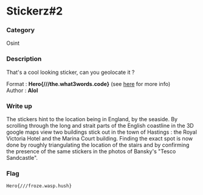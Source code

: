 # Stickerz#2

### Category

Osint

### Description

That's a cool looking sticker, can you geolocate it ?

Format : **Hero{///the.what3words.code}** (see [here](https://what3words.com/) for more info)<br>
Author : **Alol**

### Write up

The stickers hint to the location being in England, by the seaside.
By scrolling through the long and strait parts of the English coastline in the 3D google maps view two buildings stick out in the town of Hastings : the Royal Victoria Hotel and the Marina Court building.
Finding the exact spot is now done by roughly triangulating the location of the stairs and by confirming the presence of the same stickers in the photos of Bansky's "Tesco Sandcastle".


### Flag

`Hero{///froze.wasp.hush}`